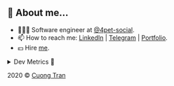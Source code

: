 ## 🦄 About me...

- 🧑🏻‍💻 Software engineer at [@4pet-social](https://github.com/4pet-social).
- 📫 How to reach me: [LinkedIn](https://linkedin.com/in/103cuong) | [Telegram](https://t.me/cuong103) | [Portfolio](https://103cuong.github.io/).
- 💵 Hire [me](mailto:103cuong@gmail.com).

<details><summary>Dev Metrics 💅</summary>

<!--START_SECTION:waka-->
![Profile Views](http://img.shields.io/badge/Profile%20Views-8-blue)

![Lines of code](https://img.shields.io/badge/From%20Hello%20World%20I%27ve%20Written-17.5%20million%20lines%20of%20code-blue)

**🐱 My Github Data** 

> 📦 503.2 kB Used in Github's Storage 
 > 
> 💼 Opted to Hire
 > 
> 📜 170 Public Repositories
 > 
> 🔑 0 Private Repository 
 > 
**I'm a Night 🦉** 

```text
🌞 Morning    33 commits     ██░░░░░░░░░░░░░░░░░░░░░░░   11.34% 
🌆 Daytime    100 commits    ████████░░░░░░░░░░░░░░░░░   34.36% 
🌃 Evening    90 commits     ███████░░░░░░░░░░░░░░░░░░   30.93% 
🌙 Night      68 commits     █████░░░░░░░░░░░░░░░░░░░░   23.37%

```
📅 **I'm Most Productive on Tuesday** 

```text
Monday       43 commits     ███░░░░░░░░░░░░░░░░░░░░░░   14.78% 
Tuesday      55 commits     ████░░░░░░░░░░░░░░░░░░░░░   18.9% 
Wednesday    34 commits     ███░░░░░░░░░░░░░░░░░░░░░░   11.68% 
Thursday     40 commits     ███░░░░░░░░░░░░░░░░░░░░░░   13.75% 
Friday       27 commits     ██░░░░░░░░░░░░░░░░░░░░░░░   9.28% 
Saturday     38 commits     ███░░░░░░░░░░░░░░░░░░░░░░   13.06% 
Sunday       54 commits     ████░░░░░░░░░░░░░░░░░░░░░   18.56%

```


📊 **This Week I Spent My Time On** 

```text
⌚︎ Time Zone: Asia/Ho_Chi_Minh

💬 Programming Languages: 
Java                     24 hrs 9 mins       ██████████████░░░░░░░░░░░   56.43% 
TypeScript               6 hrs 20 mins       ███░░░░░░░░░░░░░░░░░░░░░░   14.81% 
YAML                     3 hrs 47 mins       ██░░░░░░░░░░░░░░░░░░░░░░░   8.85% 
Kotlin                   1 hr 47 mins        █░░░░░░░░░░░░░░░░░░░░░░░░   4.17% 
Docker                   1 hr 13 mins        ░░░░░░░░░░░░░░░░░░░░░░░░░   2.86%

🔥 Editors: 
IntelliJ                 28 hrs 54 mins      █████████████████░░░░░░░░   67.52% 
WebStorm                 12 hrs 48 mins      ███████░░░░░░░░░░░░░░░░░░   29.93% 
VS Code                  1 hr 3 mins         ░░░░░░░░░░░░░░░░░░░░░░░░░   2.47% 
Sublime Text             2 mins              ░░░░░░░░░░░░░░░░░░░░░░░░░   0.09%

💻 Operating System: 
Mac                      24 hrs 35 mins      ██████████████░░░░░░░░░░░   57.43% 
Linux                    18 hrs 13 mins      ██████████░░░░░░░░░░░░░░░   42.57%

```

**I Mostly Code in TypeScript** 

```text
TypeScript               45 repos            ███████████░░░░░░░░░░░░░░   45.45% 
JavaScript               22 repos            █████░░░░░░░░░░░░░░░░░░░░   22.22% 
Go                       18 repos            ████░░░░░░░░░░░░░░░░░░░░░   18.18% 
Shell                    3 repos             ░░░░░░░░░░░░░░░░░░░░░░░░░   3.03% 
Dart                     2 repos             ░░░░░░░░░░░░░░░░░░░░░░░░░   2.02%

```



<!--END_SECTION:waka-->
</details>

2020 © [Cuong Tran](https://github.com/103cuong)
